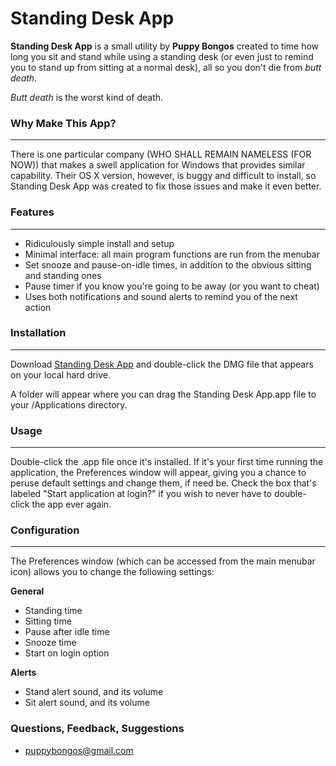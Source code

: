 # Standing Desk App

**Standing Desk App** is a small utility by **Puppy Bongos** created to time how long you sit and stand while using a standing desk (or even just to remind you to stand up from sitting at a normal desk), all so you don't die from *butt death*.

*Butt death* is the worst kind of death.

### Why Make This App?
---

There is one particular company (WHO SHALL REMAIN NAMELESS (FOR NOW)) that makes a swell application for Windows that provides similar capability. Their OS X version, however, is buggy and difficult to install, so Standing Desk App was created to fix those issues and make it even better.

### Features
---

* Ridiculously simple install and setup
* Minimal interface: all main program functions are run from the menubar
* Set snooze and pause-on-idle times, in addition to the obvious sitting and standing ones
* Pause timer if you know you're going to be away (or you want to cheat)
* Uses both notifications and sound alerts to remind you of the next action

### Installation
---
Download [Standing Desk App](https://github.com/michaelchadwick/standing-desk-app/releases/download/v0.1.0/standing-desk-app.dmg) and double-click the DMG file that appears on your local hard drive.

A folder will appear where you can drag the Standing Desk App.app file to your /Applications directory.

### Usage
---

Double-click the .app file once it's installed. If it's your first time running the application, the Preferences window will appear, giving you a chance to peruse default settings and change them, if need be. Check the box that's labeled "Start application at login?" if you wish to never have to double-click the app ever again.

### Configuration
---
The Preferences window (which can be accessed from the main menubar icon) allows you to change the following settings:

**General**  
* Standing time
* Sitting time
* Pause after idle time
* Snooze time
* Start on login option

**Alerts**
* Stand alert sound, and its volume
* Sit alert sound, and its volume

### Questions, Feedback, Suggestions
* [puppybongos@gmail.com](mailto:puppybongos@gmail.com)

